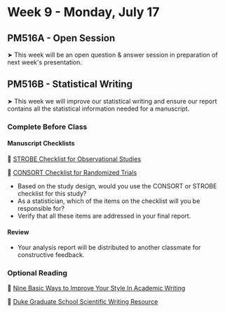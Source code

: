 # Week 9 - Monday, July 17

## PM516A - Open Session

&#x27A4; This week will be an open question & answer session in preparation of next week's presentation.


##  PM516B - Statistical Writing

&#x27A4; This week we will improve our statistical writing and ensure our report contains all the statistical information needed for a manuscript.

### Complete Before Class

#### Manuscript Checklists

📖 [STROBE Checklist for Observational Studies](https://www.equator-network.org/reporting-guidelines/strobe/)<br /> 
 
📖 [CONSORT Checklist for Randomized Trials](https://www.equator-network.org/reporting-guidelines/consort/) 

* Based on the study design, would you use the CONSORT or STROBE checklist for this study?
* As a statistician, which of the items on the checklist will you be responsible for?
* Verify that all these items are addressed in your final report.

#### Review

* Your analysis report will be distributed to another classmate for constructive feedback.

### Optional Reading

📖 [Nine Basic Ways to Improve Your Style In Academic Writing](https://slc.berkeley.edu/writing-worksheets-and-other-writing-resources/nine-basic-ways-improve-your-style-academic-writing) <br />

📖 [Duke Graduate School Scientific Writing Resource](https://sites.duke.edu/scientificwriting/)
